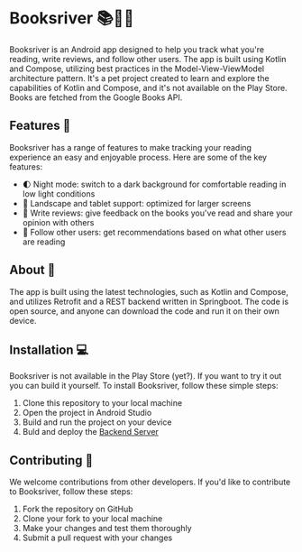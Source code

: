 # Booksriver 📚🌊📝

Booksriver is an Android app designed to help you track what you're reading, write reviews, and follow other users. The app is built using Kotlin and Compose, utilizing best practices in the Model-View-ViewModel architecture pattern. It's a pet project created to learn and explore the capabilities of Kotlin and Compose, and it's not available on the Play Store.
Books are fetched from the Google Books API.

## Features 🚀

Booksriver has a range of features to make tracking your reading experience an easy and enjoyable process. Here are some of the key features:

- 🌓 Night mode: switch to a dark background for comfortable reading in low light conditions
- 📖 Landscape and tablet support: optimized for larger screens
- 📝 Write reviews: give feedback on the books you've read and share your opinion with others
- 👥 Follow other users: get recommendations based on what other users are reading

## About 📝

The app is built using the latest technologies, such as Kotlin and Compose, and utilizes Retrofit and a REST backend written in Springboot. The code is open source, and anyone can download the code and run it on their own device. 

## Installation 💻
Booksriver is not available in the Play Store (yet?). If you want to try it out you can build it yourself.
To install Booksriver, follow these simple steps:

1. Clone this repository to your local machine
2. Open the project in Android Studio
3. Build and run the project on your device
4. Buld and deploy the [Backend Server](https://github.com/lorisgir/Booksriver-Backend-Server)


## Contributing 🤝

We welcome contributions from other developers. If you'd like to contribute to Booksriver, follow these steps:

1. Fork the repository on GitHub
2. Clone your fork to your local machine
3. Make your changes and test them thoroughly
4. Submit a pull request with your changes






